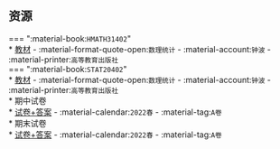 ## 资源
=== ":material-book:`HMATH31402`"  
    * [教材](http://api.xtaoa.com/api/lanzou.php?url=https://cqu-openlib.lanzout.com/ioAXi26mz0sj&type=down) - :material-format-quote-open:`数理统计` - :material-account:`钟波` - :material-printer:`高等教育出版社`  
=== ":material-book:`STAT20402`"  
    * [教材](http://api.xtaoa.com/api/lanzou.php?url=https://cqu-openlib.lanzout.com/ioAXi26mz0sj&type=down) - :material-format-quote-open:`数理统计` - :material-account:`钟波` - :material-printer:`高等教育出版社`  
    * 期中试卷  
        * [试卷+答案](http://api.xtaoa.com/api/lanzou.php?url=https://cqu-openlib.lanzout.com/iPHYF26mzbgd&type=down) - :material-calendar:`2022春` - :material-tag:`A卷`  
    * 期末试卷  
        * [试卷+答案](http://api.xtaoa.com/api/lanzou.php?url=https://cqu-openlib.lanzout.com/iA17y26mzdod&type=down) - :material-calendar:`2022春` - :material-tag:`A卷`  